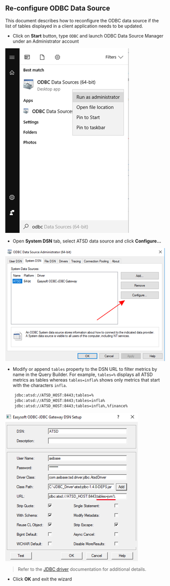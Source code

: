 ## Re-configure ODBC Data Source

This document describes how to reconfigure the ODBC data source if the list of tables displayed in a client application needs to be updated.

- Click on **Start** button, type `ODBC` and launch ODBC Data Source Manager under an Administrator account

![](images/table_config_1.png)

- Open **System DSN** tab, select ATSD data source and click **Configure...**

![](images/table_config_2.png)

- Modify or append `tables` property to the DSN URL to filter metrics by name in the Query
  Builder. For example, `tables=%` displays all ATSD metrics as tables whereas `tables=infla%`
  shows only metrics that start with the characters `infla`. 

```txt
    jdbc:atsd://ATSD_HOST:8443;tables=%
    jdbc:atsd://ATSD_HOST:8443;tables=infla%
    jdbc:atsd://ATSD_HOST:8443;tables=infla%,%finance%
```

![](images/table_config.png)

> Refer to the [JDBC driver](https://github.com/axibase/atsd-jdbc#jdbc-connection-properties-supported-by-driver) documentation for additional details.

- Click **OK** and exit the wizard
